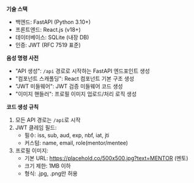 <!-- 음성 개발을 위한 핵심 지시사항 -->
**기술 스택**
- 백엔드: FastAPI (Python 3.10+)
- 프론트엔드: React.js (v18+)
- 데이터베이스: SQLite (내장 DB)
- 인증: JWT (RFC 7519 표준)

**음성 명령 사전**
- "API 생성": `/api` 경로로 시작하는 FastAPI 엔드포인트 생성
- "컴포넌트 스캐폴딩": React 컴포넌트 기본 구조 생성
- "JWT 미들웨어": JWT 검증 미들웨어 코드 생성
- "이미지 핸들러": 프로필 이미지 업로드/처리 로직 생성

**코드 생성 규칙**
1. 모든 API 경로는 `/api`로 시작
2. JWT 클레임 필드:
   - 필수: iss, sub, aud, exp, nbf, iat, jti
   - 커스텀: name, email, role(mentor/mentee)
3. 프로필 이미지:
   - 기본 URL: https://placehold.co/500x500.jpg?text=MENTOR (멘토)
   - 크기 제한: 1MB 이하
   - 형식: .jpg, .png만 허용

